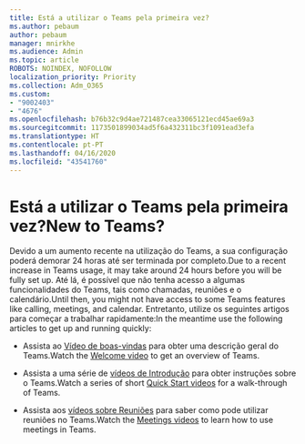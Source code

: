 ```yaml
---
title: Está a utilizar o Teams pela primeira vez?
ms.author: pebaum
author: pebaum
manager: mnirkhe
ms.audience: Admin
ms.topic: article
ROBOTS: NOINDEX, NOFOLLOW
localization_priority: Priority
ms.collection: Adm_O365
ms.custom:
- "9002403"
- "4676"
ms.openlocfilehash: b76b32c9d4ae721487cea33065121ecd45ae69a3
ms.sourcegitcommit: 1173501899034ad5f6a432311bc3f1091ead3efa
ms.translationtype: HT
ms.contentlocale: pt-PT
ms.lasthandoff: 04/16/2020
ms.locfileid: "43541760"
---
```

# <a name="new-to-teams"></a><span data-ttu-id="d1927-102">Está a utilizar o Teams pela primeira vez?</span><span class="sxs-lookup"><span data-stu-id="d1927-102">New to Teams?</span></span>

<span data-ttu-id="d1927-103">Devido a um aumento recente na utilização do Teams, a sua configuração poderá demorar 24 horas até ser terminada por completo.</span><span class="sxs-lookup"><span data-stu-id="d1927-103">Due to a recent increase in Teams usage, it may take around 24 hours before you will be fully set up.</span></span> <span data-ttu-id="d1927-104">Até lá, é possível que não tenha acesso a algumas funcionalidades do Teams, tais como chamadas, reuniões e o calendário.</span><span class="sxs-lookup"><span data-stu-id="d1927-104">Until then, you might not have access to some Teams features like calling, meetings, and calendar.</span></span> <span data-ttu-id="d1927-105">Entretanto, utilize os seguintes artigos para começar a trabalhar rapidamente:</span><span class="sxs-lookup"><span data-stu-id="d1927-105">In the meantime use the following articles to get up and running quickly:</span></span> 

- <span data-ttu-id="d1927-106">Assista ao [Vídeo de boas-vindas](https://support.office.com/article/welcome-to-microsoft-teams-b98d533f-118e-4bae-bf44-3df2470c2b12?wt.mc_id=otc_microsoft_teams&ui=en-US&rs=en-US&ad=US) para obter uma descrição geral do Teams.</span><span class="sxs-lookup"><span data-stu-id="d1927-106">Watch the [Welcome video](https://support.office.com/article/welcome-to-microsoft-teams-b98d533f-118e-4bae-bf44-3df2470c2b12?wt.mc_id=otc_microsoft_teams&ui=en-US&rs=en-US&ad=US) to get an overview of Teams.</span></span>

- <span data-ttu-id="d1927-107">Assista a uma série de [vídeos de Introdução](https://support.office.com/article/video-what-is-microsoft-teams-422bf3aa-9ae8-46f1-83a2-e65720e1a34d) para obter instruções sobre o Teams.</span><span class="sxs-lookup"><span data-stu-id="d1927-107">Watch a series of short [Quick Start videos](https://support.office.com/article/video-what-is-microsoft-teams-422bf3aa-9ae8-46f1-83a2-e65720e1a34d) for a walk-through of Teams.</span></span>

- <span data-ttu-id="d1927-108">Assista aos [vídeos sobre Reuniões](https://support.office.com/article/join-a-teams-meeting-078e9868-f1aa-4414-8bb9-ee88e9236ee4) para saber como pode utilizar reuniões no Teams.</span><span class="sxs-lookup"><span data-stu-id="d1927-108">Watch the [Meetings videos](https://support.office.com/article/join-a-teams-meeting-078e9868-f1aa-4414-8bb9-ee88e9236ee4) to learn how to use meetings in Teams.</span></span>
